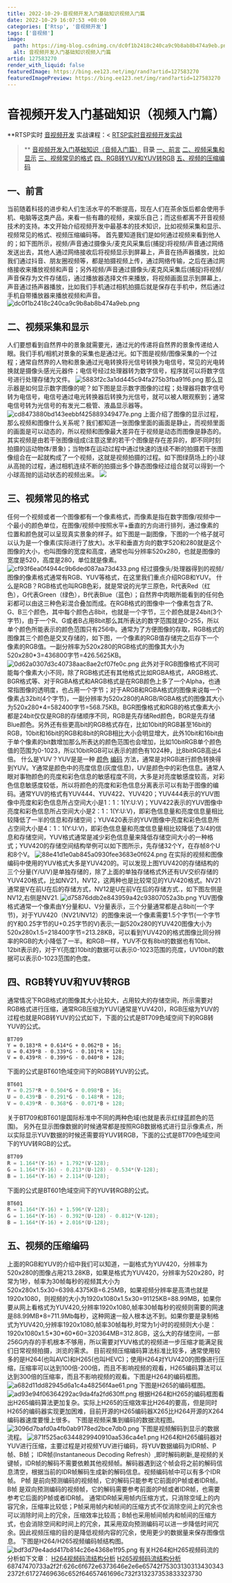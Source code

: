 ```yaml
---
title: 2022-10-29-音视频开发入门基础知识视频入门篇
date: 2022-10-29 16:07:53 +08:00
categories: ['Rtsp', '音视频开发']
tags: ['音视频']
image:
  path: https://img-blog.csdnimg.cn/dc0f1b2418c240ca9c9b8ab8b474a9eb.png?x-oss-process=image/resize,m_fixed,h_150
  alt: 音视频开发入门基础知识视频入门篇
artid: 127583270
render_with_liquid: false
featuredImage: https://bing.ee123.net/img/rand?artid=127583270
featuredImagePreview: https://bing.ee123.net/img/rand?artid=127583270
---
```


# 音视频开发入门基础知识（视频入门篇）
**RTSP实时
[音视频开发](https://so.csdn.net/so/search?q=%E9%9F%B3%E8%A7%86%E9%A2%91%E5%BC%80%E5%8F%91&spm=1001.2101.3001.7020 "音视频开发")
实战课程：<
[RTSP实时音视频开发实战](https://blog.csdn.net/u010140427/article/details/128807606 "RTSP实时音视频开发实战")
>**
[音视频开发入门基础知识（音频入门篇）](https://blog.csdn.net/u010140427/article/details/127609455?spm=1001.2014.3001.5502 "音视频开发入门基础知识（音频入门篇）")
**目录**
[一、前言](#%E4%B8%80%E3%80%81%E5%89%8D%E8%A8%80)
[二、视频采集和显示](#%E4%BA%8C%E3%80%81%E8%A7%86%E9%A2%91%E9%87%87%E9%9B%86%E5%92%8C%E6%98%BE%E7%A4%BA)
[三、视频常见的格式](#%E4%B8%89%E3%80%81%E8%A7%86%E9%A2%91%E5%B8%B8%E8%A7%81%E7%9A%84%E6%A0%BC%E5%BC%8F)
[四、RGB转YUV和YUV转RGB](#%E5%9B%9B%E3%80%81RGB%E8%BD%ACYUV%E5%92%8CYUV%E8%BD%ACRGB)
[五、视频的压缩编码](#%E4%BA%94%E3%80%81%E8%A7%86%E9%A2%91%E7%9A%84%E5%8E%8B%E7%BC%A9%E7%BC%96%E7%A0%81)
## 一、前言
当前随着科技的进步和人们生活水平的不断提高，现在人们在茶余饭后都会使用手机、电脑等这类产品，来看一些有趣的视频，来娱乐自己；而这些都离不开音视频技术的支持。本文开始介绍视频开发中最基本的技术知识，比如视频采集和显示、视频常见的格式、视频压缩编码等。
首先要知道我们是如何通过视频来看到他人的；如下图所示，视频/声音通过摄像头/麦克风采集后(捕捉)将视频/声音通过网络发送出去，其他人通过网络接收后将视频显示到屏幕上，声音在扬声器播放，比如我们通过抖音、朋友圈视频等，都是拍摄视频上传，通过网络传输，之后在通过网络接收来播放视频和声音；另外视频/声音通过摄像头/麦克风采集后(捕捉)将视频/声音保存为文件存储后，通过播放器选择文件来播放，将视频画面显示到屏幕上，声音通过扬声器播放，比如我们手机通过相机拍摄后就是保存在手机中，然后通过手机自带播放器来播放视频和声音。
![dc0f1b2418c240ca9c9b8ab8b474a9eb.png](https://i-blog.csdnimg.cn/blog_migrate/c7642f6cb6c3bc23a15afdd2cbcfc027.png)
## 二、视频采集和显示
人们要想看到自然界中的景象就需要光，通过光的传递将自然界的景象传递给人眼。我们手机/相机对景象的采集也是通过光。如下图是视频/图像采集的一个过程；通常自然界的人物和景象通过光电转换将光信号转换为电信号，常见的光电转换就是摄像头感光元器件；电信号经过处理器转为数字信号，程序就可以将数字信号进行处理存储为文件。
![5883f2c3a1dd445c94fa275b3fba91f6.png](https://i-blog.csdnimg.cn/blog_migrate/bd7840748c8914dfd58dd5c7cb38356d.png)
那么显示器是如何显示数字图像的呢？如下图是显示数字图像的过程；处理器将数字信号转为电信号，电信号通过电光转换器后转换为光信号，就可以被人眼观察到；通常电信号转为光信号的有发光二极管、液晶显示器等。
![cd8473880bd143eebbf425889349477e.png](https://i-blog.csdnimg.cn/blog_migrate/ee506322ab0dc994e2baf2ee98447a39.png)
上面介绍了图像的显示过程，那么视频和图像什么关系呢？我们都知道一张图像里面的画面是静止，而视频里面的画面是可以动态的，所以视频和图像最大差异在于视频是动态而图像是静态的。其实视频是由若干张图像组成(注意这里的若干个图像是存在差异的，即不同时刻拍摄的运动物体/景象)；当物体在运动过程中通过快速的连续不断的拍摄若干张图像组合在一起就构成了一个视频，这就是视频拍摄的过程。如下图绿荫场上的小球从高抛的过程，通过相机连续不断的拍摄出多个静态图像经过组合就可以得到一个小球高抛的运动状态的视频出来。
![](https://i-blog.csdnimg.cn/blog_migrate/2e376fbcf86e4c201a8854719038e529.png)
## 三、视频常见的格式
任何一个视频或者一个图像都有一个像素格式，而像素是指在数字图像/视频中一个最小的颜色单位，在图像/视频中按照水平+垂直的方向进行排列，通过像素的位置和颜色就可以呈现真实景象的样子。如下图是一副图像，下图的一个格子就可以认为是一个像素(实际进行了放大)。水平和垂直方向的数字520和280就是这个图像的大小，也叫图像的宽度和高度，通常也叫分辨率520x280，也就是图像的宽度是520，高度是280，单位就是像素。
![cf93f6ea0f4944c9b6ded087aa73d433.png](https://i-blog.csdnimg.cn/blog_migrate/ed8a25672ef96a5176ec394db7324170.png)
经过摄像头/处理器得到的视频/图像的像素格式通常有RGB、YUV等格式，在这里我们重点介绍RGB和YUV。
什么是RGB？RGB格式也叫RGB色彩，就是常说的光学三原色，R代表Red（红色），G代表Green（绿色），B代表Blue（蓝色）；自然界中肉眼所能看到的任何色彩都可以由这三种色彩混合叠加而成。在RGB格式的图像中一个像素包含了R、G、B三个颜色，其中每个颜色占8bit，也就是一个字节，三个颜色就是24bit(3个字节)，由于一个R、G或者B占用8bit那么其所表达的数字范围就是0-255，所以单个颜色所能表示的颜色范围只有256中。通常为了方便图像的存取，RGB格式的图像其三个颜色是交叉存储的，如下图，一个像素的RGB值存储完之后存下一个像素的RGB值。一副分辨率为520x280的RGB格式的图像其大小为520x280\*3=436800字节=426.5625KB。
![0d62a0307d3c40738aac8ae2cf07fe0c.png](https://i-blog.csdnimg.cn/blog_migrate/b954838ca16d8c5dfd94498148abf638.png)
此外对于RGB图像格式不同可能每个像素大小不同，除了RGB格式还有其他格式比如RGBA格式，ARGB格式、BGR格式等、对于RGBA格式和ARGB格式是在RGB颜色上多了一个Alpha，也通常指图像的透明度，也占用一个字节；对于ARGB和RGBA格式的图像来说每一个像素占32bit(4个字节)，一副分辨率为520x280的ARGB/RGBA格式的图像其大小为520x280\*4=582400字节=568.75KB。BGR图像格式和RGB的格式像素大小都是24bit仅仅是RGB的存储顺序不同，RGB是先存储Red颜色，BGR是先存储Blue颜色。另外还有些更高bit的RGB格式存在，比如10bit的RGB甚至16bit的RGB，10bit和16bit的RGB和8bit的RGB相比大小会明显增大，此外10bit和16bit由于单个像素的bit数增加那么所表达的颜色范围也会增加，比如10bitRGB单个颜色值的范围为0-1023，所以10bitRGB可以表示的颜色有1024种，比8bitRGB高出4倍。
什么是YUV？YUV是是一种
[颜色](https://baike.baidu.com/item/%E9%A2%9C%E8%89%B2?fromModule=lemma_inlink "颜色")
[编码](https://baike.baidu.com/item/%E7%BC%96%E7%A0%81?fromModule=lemma_inlink "编码")
方法，通常是对RGB进行颜色转换得到YUV。Y通常是颜色中的亮度信息(灰度信息)，UV是颜色中的彩色信息。通常人眼对事物颜色的亮度和彩色信息的敏感程度不同，大多是对亮度敏感度较高，对彩色信息敏感度较低，所以将颜色的亮度和彩色信息分离表示可以有助于图像的编码。通常YUV的格式有YUV444、YUV422、YUV420；YUV444表示的YUV图像中亮度和彩色信息所占空间大小是1：1：1(Y:U:V)；YUV422表示的YUV图像中亮度和彩色信息所占空间大小是2：1：1(Y:U:V)，即彩色信息量和亮度信息量相比较降低了一半的信息和存储空间；YUV420表示的YUV图像中亮度和彩色信息所占空间大小是4：1：1(Y:U:V)，即彩色信息量和亮度信息量相比较降低了3/4的信息和存储空间，YUV格式通常是减少彩色信息量来降低存储空间大小的一种格式；YUV420的存储空间结构举例可以如下图所示，先存储32个Y，在存帧8个U和8个V。
![88e41d1e0ab845a0930fee3683e0f624.png](https://i-blog.csdnimg.cn/blog_migrate/f25863417cf33bfa618bd471eab34621.png)
在实际的视频和图像编码中使用的YUV格式大多是YUV420的。可以发现上图YUV420的存储结构的三个分量(Y/U/V)是单独存储的，除了上面的单独存储格式外还有UV交织存储的YUV420格式，比如NV21，NV12，这两种也是比较常见的YUV420格式。NV21通常是V在前U在后的存储方式，NV12是U在前V在后的存储方式.，如下图左侧是NV12,右侧是NV21.
![d75876ddb2e843959a42c93807052a3b.png](https://i-blog.csdnimg.cn/blog_migrate/61ed00469d197ee3add2d130a334dbca.png)
YUV图像格式通常一个像素由Y分量和U、V分量表示，三个分量通常都是占8bit(一个字节)，对于YUV420（NV21/NV12）的图像来说一个像素需要1.5个字节(一个字节的Y和0.25字节的U+0.25字节的V)表示;一副520x280的YUV420图像大小为520x280x1.5=218400字节=213.28KB，可以看到YUV420的格式图像比同分辨率的RGB的大小降低了一半。和RGB一样，YUV不仅有8bit的数据也有10bit、12bit表示的，对于Y(亮度)10bit的数据可以表示0-1023范围的亮度，UV10bit的数据可以表示0-1023范围的色度。
## 四、RGB转YUV和YUV转RGB
通常情况下RGB格式的图像其大小比较大，占用较大的存储空间，所示需要对RGB格式进行压缩，通常RGB压缩为YUV(通常是YUV420)，RGB压缩为YUV的过程也就是RGB转YUV的公式如下，下面的公式是BT709色域空间下的RGB转YUV的公式。
```
BT709
Y = 0.183*R + 0.614*G + 0.062*B + 16;
U = 0.439*B - 0.339*G - 0.101*R + 128;
V = 0.439*R - 0.399*G - 0.040*B + 128;
```
下面的公式是BT601色域空间下的RGB转YUV的公式。
```cpp
BT601
Y = 0.257*R + 0.504*G + 0.098*B + 16;
U = 0.439*B - 0.291*G - 0.148*R + 128;
V = 0.439*R - 0.368*G - 0.071*B + 128;
```
关于BT709和BT601是国际标准中不同的两种色域(也就是表示红绿蓝颜色的范围)。
另外在显示图像数据的时候通常都是按照RGB数据格式进行显示像素点，所以实际显示YUV数据的时候还需要将YUV转RGB，下面的公式是BT709色域空间下的YUV转RGB的公式。
```cpp
BT709
R = 1.164*(Y-16) + 1.792*(V-128);
G = 1.164*(Y-16) - 0.213*(U-128) - 0.534*(V-128);
B = 1.164*(Y-16) + 2.114*(U-128);
```
下面的公式是BT601色域空间下的YUV转RGB的公式。
```cpp
BT601
R = 1.164*(Y-16) + 1.596*(V-128);
G = 1.164*(Y-16) - 0.392*(U-128) - 0.812*(V-128);
B = 1.164*(Y-16) + 2.016*(U-128);
```
## 五、视频的压缩编码
上面的RGB和YUV的介绍中我们可以知道，一副格式为YUV420，分辨率为520x280的图像占用213.28KB，如果是格式为YUV420，分辨率为520x280，时常为1秒，帧率为30帧每秒的视频其大小为520x280x1.5x30=6398.4375KB=6.25MB，如果视频分辨率是高清也就是1920x1080，则视频的大小为1920x1080x1.5x30=91125KB=88.99MB，如果你要从网上看格式为YUV420,分辨率1920x1080,帧率30帧每秒的视频则需要的网速是88.99MB\*8=711.9Mb每秒，这种网速一般人根本达不到。如果你要是录制格式为YUV420,分辨率1920x1080,帧率30帧每秒,时常为1小时的视频则大小是：1920x1080x1.5\*30\*60\*60=320364MB=312.8GB，这么大的存储空间，一部256G内存的手机根本不够用，所以需要对YUV格式的视频进一步压缩才能满足我们日常视频拍摄，浏览的需求。
目前视频压缩编码算法标准比较多，通常使用较多的是H264(也叫AVC)和H265(也叫HEVC)；使用H264对YUV420的图像进行压缩，压缩率可以达到100倍-200倍，而且不影响视频的观看，H265编码算法可以达到300倍的压缩率，而且不影响视频的观看。下图是H264的编码框图。
![a682d11dd82945d6a1c4a48256f4ae61.png](https://i-blog.csdnimg.cn/blog_migrate/e723e7b407e1a4d7f0162517fdf7ff35.png)
下图是H265的编码框图。
![ad93e94f06364292ac9da4fa2fd630ff.png](https://i-blog.csdnimg.cn/blog_migrate/847a19944b9deb40824448cc3ea95ef4.png)
根据H264和H265的编码框图看出H265编码算法更加复杂。实际上H265的压缩效率比H264的要高，但是同时H265的编码器实现更加困难，目前开源的H265编码器X265比H264开源的X264编码器速度要慢上很多。
下图是视频采集到编码的数据流程图。
![3096d7bafd0a4fb0ab9178ed2bce7db0.png](https://i-blog.csdnimg.cn/blog_migrate/3f53d7ae74e3843a1e7a0f96cbe56a47.png)
下图是视频解码到显示的数据流程。
![871f525ac6344829940910aa536ca4e1.png](https://i-blog.csdnimg.cn/blog_migrate/28757e9d5d9cbd9b8c99da772c4098bb.png)
H264和H265编码器对YUV进行压缩，主要过程是对视频YUV进行编码，将YUV数据编码为IDR帧、P帧、B帧；
IDR帧(Instantaneous Decoding Refresh）,即时解码刷新,是视频的关键帧，IDR帧的解码不需要依赖其他视频帧。解码器遇到这个帧会将之前的解码信息清空，根据当前的IDR帧解码生成新的解码信息。视频编码帧中可以有多个IDR帧。
P帧 是前向预测编码的视频帧，它的解码只能参考它前面的P帧或者IDR帧。
B帧 是双向预测编码的视频帧，它的解码需要参考前面的P帧或者IDR帧，也需要参考它后面的P帧或者IDR帧。
通常IDR帧采用帧内压缩方式，只消除空域上的内容冗余，压缩率比较低；P帧采用帧内和帧间的压缩方式不仅消除空间上的冗余也可以消除时间上的冗余，压缩效率比较高；B帧也采用帧间帧内和帧间的压缩方式，也会消除空间和时间上的冗余，其采用双向预测编码可以进一步降低时间冗余。因此视频压缩的目的是降低视频内容的冗余，使用更少的数据量来保存图像信息。
下图是H264/H265视频编码帧结构图。
![bdf3d79e4add417b814c26e4368e1f95.png](https://i-blog.csdnimg.cn/blog_migrate/315b05702c44d73ecf176dd3c0512b3d.png)
有关H264和H265视频码流的分析如下文章：
[H264视频码流结构分析](https://blog.csdn.net/u010140427/article/details/127629547 "H264视频码流结构分析")
[H265视频码流结构分析](https://blog.csdn.net/u010140427/article/details/127667846 "H265视频码流结构分析")
68747470733a2f2f:626c6f672e6373646e2e6e65742f753031303134303432372f:61727469636c652f64657461696c732f313237353833323730